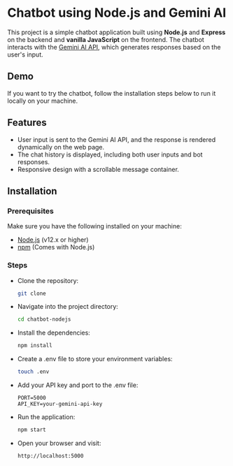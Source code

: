 # Chatbot using Node.js and Gemini AI

This project is a simple chatbot application built using **Node.js** and **Express** on the backend and **vanilla JavaScript** on the frontend. The chatbot interacts with the [Gemini AI API](https://developers.google.com/generative-language), which generates responses based on the user's input.

## Demo

If you want to try the chatbot, follow the installation steps below to run it locally on your machine.

## Features

- User input is sent to the Gemini AI API, and the response is rendered dynamically on the web page.
- The chat history is displayed, including both user inputs and bot responses.
- Responsive design with a scrollable message container.

## Installation

### Prerequisites

Make sure you have the following installed on your machine:

- [Node.js](https://nodejs.org/) (v12.x or higher)
- [npm](https://www.npmjs.com/) (Comes with Node.js)

### Steps

- Clone the repository:

  ```bash
  git clone
  ```

- Navigate into the project directory:

  ```bash
  cd chatbot-nodejs
  ```

- Install the dependencies:

  ```bash
  npm install
  ```

- Create a .env file to store your environment variables:

  ```bash
  touch .env
  ```

- Add your API key and port to the .env file:

  ```plaintext
  PORT=5000
  API_KEY=your-gemini-api-key
  ```

- Run the application:

  ```bash
  npm start
  ```

- Open your browser and visit:
  ```plaintext
  http://localhost:5000
  ```

